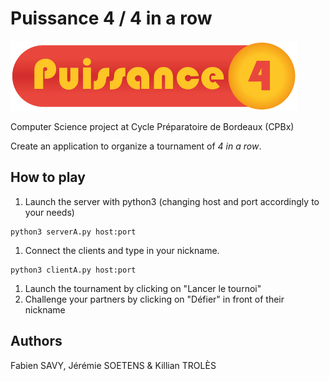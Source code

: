# Puissance 4 / 4 in a row
![Logo](logo_puissance_4.gif)


Computer Science project at Cycle Préparatoire de Bordeaux (CPBx)

Create an application to organize a tournament of _4 in a row_.

## How to play
1. Launch the server with python3 (changing host and port accordingly to your needs)
```
python3 serverA.py host:port
```
1. Connect the clients and type in your nickname.
```
python3 clientA.py host:port
```
1. Launch the tournament by clicking on "Lancer le tournoi"
1. Challenge your partners by clicking on "Défier" in front of their nickname

## Authors
Fabien SAVY, Jérémie SOETENS & Killian TROLÈS
